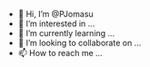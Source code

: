 - 👋 Hi, I’m @PJomasu
- 👀 I’m interested in ...
- 🌱 I’m currently learning ...
- 💞️ I’m looking to collaborate on ...
- 📫 How to reach me ...

<!---
PJomasu/PJomasu is a ✨ special ✨ repository because its `README.md` (this file) appears on your GitHub profile.
You can click the Preview link to take a look at your changes.
--->
